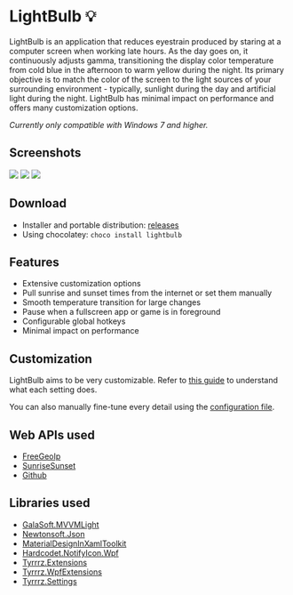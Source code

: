 # LightBulb 💡

LightBulb is an application that reduces eyestrain produced by staring at a computer screen when working late hours. As the day goes on, it continuously adjusts gamma, transitioning the display color temperature from cold blue in the afternoon to warm yellow during the night. Its primary objective is to match the color of the screen to the light sources of your surrounding environment - typically, sunlight during the day and artificial light during the night. LightBulb has minimal impact on performance and offers many customization options.

_Currently only compatible with Windows 7 and higher._

## Screenshots

![](http://www.tyrrrz.me/Projects/LightBulb/Images/1.png)
![](http://www.tyrrrz.me/Projects/LightBulb/Images/2.png)
![](http://www.tyrrrz.me/Projects/LightBulb/Images/3.png)

## Download

- Installer and portable distribution: [releases](https://github.com/Tyrrrz/LightBulb/releases)
- Using chocolatey: `choco install lightbulb`

## Features

- Extensive customization options
- Pull sunrise and sunset times from the internet or set them manually
- Smooth temperature transition for large changes
- Pause when a fullscreen app or game is in foreground
- Configurable global hotkeys
- Minimal impact on performance

## Customization

LightBulb aims to be very customizable. Refer to [this guide](https://github.com/Tyrrrz/LightBulb/wiki/Settings-explanation) to understand what each setting does.

You can also manually fine-tune every detail using the [configuration file](https://github.com/Tyrrrz/LightBulb/wiki/Config-file).

## Web APIs used

- [FreeGeoIp](http://freegeoip.net)
- [SunriseSunset](https://sunrise-sunset.org)
- [Github](https://developer.github.com)

## Libraries used

 - [GalaSoft.MVVMLight](http://www.mvvmlight.net)
 - [Newtonsoft.Json](http://www.newtonsoft.com/json)
 - [MaterialDesignInXamlToolkit](https://github.com/ButchersBoy/MaterialDesignInXamlToolkit)
 - [Hardcodet.NotifyIcon.Wpf](http://www.hardcodet.net/wpf-notifyicon)
 - [Tyrrrz.Extensions](https://github.com/Tyrrrz/Extensions)
 - [Tyrrrz.WpfExtensions](https://github.com/Tyrrrz/WpfExtensions)
 - [Tyrrrz.Settings](https://github.com/Tyrrrz/Settings)
